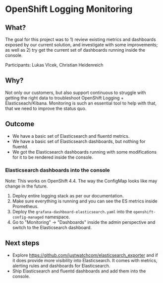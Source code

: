 # OpenShift Logging Monitoring

## What?

The goal for this project was to 1) review existing metrics and dashboards exposed by our current solution, and investigate with some improvements; as well as 2) try get the current set of dashboards running inside the console.

Participants: Lukas Vlcek, Christian Heidenreich

## Why?

Not only our customers, but also support continuous to struggle with getting the right data to troubleshoot OpenShift Logging + Elasticseach/Kibana. Monitoring is such an essential tool to help with that, that we need to improve the status quo.

## Outcome

* We have a basic set of Elasticsearch and fluentd metrics.
* We have a basic set of Elasticsearch dashboards, but nothing for fluentd.
* We got the Elasticsearch dashboards running with some modifications for it to be rendered inside the console.

### Elasticsearch dashboards into the console

Note: This works on OpenShift 4.4. The way the ConfigMap looks like may change in the future.

1. Deploy entire logging stack as per our documentation.
2. Make sure everything is running and you can see the ES metrics inside Prometheus.
3. Deploy the `grafana-dashboard-elasticsearch.yaml` into the `openshift-config-managed` namespace.
4. Go to "Monitoring" -> "Dashboards" inside the admin perspective and switch to the Elasticsearch dashboard.

## Next steps

* Explore https://github.com/justwatchcom/elasticsearch_exporter and if it does provide more visibility into Elasticsearch. It comes with metrics, alerting rules and dashboards for Elasticsearch.
* Ship Elasticsearch and fluentd dashboards and add them into the console.

